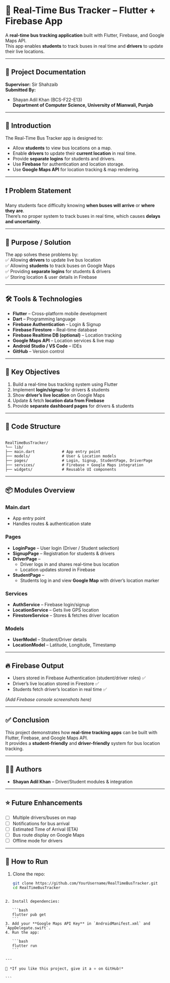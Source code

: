 
# 🚌 Real-Time Bus Tracker – Flutter + Firebase App  

A **real-time bus tracking application** built with Flutter, Firebase, and Google Maps API.  
This app enables **students** to track buses in real time and **drivers** to update their live locations.  

---

## 📌 Project Documentation  

**Supervisor:** Sir Shahzaib  
**Submitted By:**  
- Shayan Adil Khan (BCS-F22-E13)  
**Department of Computer Science, University of Mianwali, Punjab**  
---

## 🚀 Introduction  

The Real-Time Bus Tracker app is designed to:  
- Allow **students** to view bus locations on a map.  
- Enable **drivers** to update their **current location** in real time.  
- Provide **separate logins** for students and drivers.  
- Use **Firebase** for authentication and location storage.  
- Use **Google Maps API** for location tracking & map rendering.  

---

## ❗ Problem Statement  

Many students face difficulty knowing **when buses will arrive** or **where they are**.  
There’s no proper system to track buses in real time, which causes **delays and uncertainty**.  

---

## 🎯 Purpose / Solution  

The app solves these problems by:  
✅ Allowing **drivers** to update live bus location  
✅ Allowing **students** to track buses on Google Maps  
✅ Providing **separate logins** for students & drivers  
✅ Storing location & user details in Firebase  

---

## 🛠️ Tools & Technologies  

- **Flutter** – Cross-platform mobile development  
- **Dart** – Programming language  
- **Firebase Authentication** – Login & Signup  
- **Firebase Firestore** – Real-time database  
- **Firebase Realtime DB (optional)** – Location tracking  
- **Google Maps API** – Location services & live map  
- **Android Studio / VS Code** – IDEs  
- **GitHub** – Version control  

---

## 🎯 Key Objectives  

1. Build a real-time bus tracking system using Flutter  
2. Implement **login/signup** for drivers & students  
3. Show **driver’s live location** on Google Maps  
4. Update & fetch **location data from Firebase**  
5. Provide **separate dashboard pages** for drivers & students  

---

## 📂 Code Structure  

```

RealTimeBusTracker/
└── lib/
├── main.dart            # App entry point
├── models/              # User & Location models
├── pages/               # Login, Signup, StudentPage, DriverPage
├── services/            # Firebase + Google Maps integration
├── widgets/             # Reusable UI components

````

---

## 📦 Modules Overview  

### Main.dart  
- App entry point  
- Handles routes & authentication state  

### Pages  
- **LoginPage** – User login (Driver / Student selection)  
- **SignupPage** – Registration for students & drivers  
- **DriverPage** –  
  - Driver logs in and shares real-time bus location  
  - Location updates stored in Firebase  
- **StudentPage** –  
  - Students log in and view **Google Map** with driver’s location marker  

### Services  
- **AuthService** – Firebase login/signup  
- **LocationService** – Gets live GPS location  
- **FirestoreService** – Stores & fetches driver location  

### Models  
- **UserModel** – Student/Driver details  
- **LocationModel** – Latitude, Longitude, Timestamp  

---

## 🔥 Firebase Output  

- Users stored in Firebase Authentication (student/driver roles) ✅  
- Driver’s live location stored in Firestore ✅  
- Students fetch driver’s location in real time ✅  

*(Add Firebase console screenshots here)*  

---

## ✅ Conclusion  

This project demonstrates how **real-time tracking apps** can be built with Flutter, Firebase, and Google Maps API.  
It provides a **student-friendly** and **driver-friendly** system for bus location tracking.  

---

## 👨‍💻 Authors  

- **Shayan Adil Khan** – Driver/Student modules & integration  
---

## ⭐ Future Enhancements  

- [ ] Multiple drivers/buses on map  
- [ ] Notifications for bus arrival  
- [ ] Estimated Time of Arrival (ETA)  
- [ ] Bus route display on Google Maps  
- [ ] Offline mode for drivers  

---

## 📌 How to Run  

1. Clone the repo:  
   ```bash
   git clone https://github.com/YourUsername/RealTimeBusTracker.git
   cd RealTimeBusTracker
````

2. Install dependencies:

   ```bash
   flutter pub get
   ```
3. Add your **Google Maps API Key** in `AndroidManifest.xml` and `AppDelegate.swift`.
4. Run the app:

   ```bash
   flutter run
   ```

---

📢 *If you like this project, give it a ⭐ on GitHub!*

```
